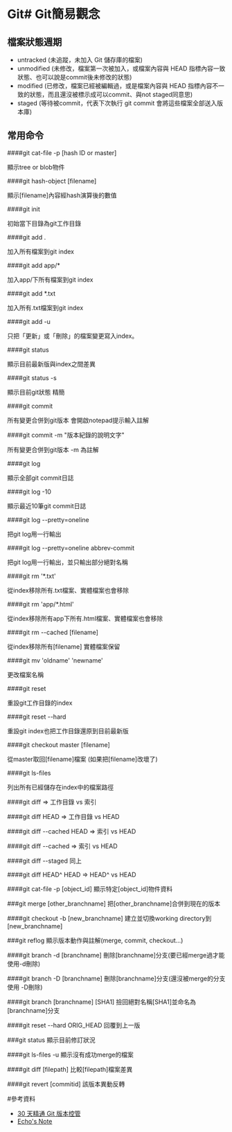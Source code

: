 # Git# Git簡易觀念

## 檔案狀態週期
* untracked (未追蹤，未加入 Git 儲存庫的檔案)
* unmodified (未修改，檔案第一次被加入，或檔案內容與 HEAD 指標內容一致狀態、也可以說是commit後未修改的狀態)
* modified (已修改，檔案已經被編輯過，或是檔案內容與 HEAD 指標內容不一致的狀態，而且還沒被標示成可以commit、與not staged同意思)
* staged (等待被commit，代表下次執行 git commit 會將這些檔案全部送入版本庫)


## 常用命令


####git cat-file -p [hash ID or master]

顯示tree or blob物件

####git hash-object [filename]

顯示[filename]內容經hash演算後的數值

####git init

初始當下目錄為git工作目錄

####git add .

加入所有檔案到git index

####git add app/*

加入app/下所有檔案到git index

####git add *.txt

加入所有.txt檔案到git index

####git add -u

只把「更新」或「刪除」的檔案變更寫入index。

####git status

顯示目前最新版與index之間差異

####git status -s

顯示目前git狀態 精簡

####git commit

所有變更合併到git版本 會開啟notepad提示輸入註解

####git commit -m "版本紀錄的說明文字"

所有變更合併到git版本  -m 為註解

####git log

顯示全部git commit日誌

####git log -10

顯示最近10筆git commit日誌

####git log --pretty=oneline

把git log用一行輸出

####git log --pretty=oneline abbrev-commit

把git log用一行輸出，並只輸出部分絕對名稱

####git rm '*.txt'

從index移除所有.txt檔案、實體檔案也會移除

####git rm 'app/*.html'

從index移除所有app下所有.html檔案、實體檔案也會移除

####git rm --cached [filename]

從index移除所有[filename] 實體檔案保留

####git mv 'oldname' 'newname'

更改檔案名稱

####git reset

重設git工作目錄的index

####git reset --hard

重設git index也把工作目錄還原到目前最新版

####git checkout master [filename]

從master取回[filename]檔案 (如果把[filename]改壞了)

####git ls-files

列出所有已經儲存在index中的檔案路徑

####git diff
=> 工作目錄 vs 索引

####git diff HEAD
=> 工作目錄 vs HEAD

####git diff --cached HEAD
=> 索引     vs HEAD

####git diff --cached
=> 索引     vs HEAD

####git diff --staged
同上

####git diff HEAD^ HEAD
=> HEAD^   vs HEAD

####git cat-file -p [object_id]
顯示特定[object_id]物件資料

###git merge [other_branchname]
把[other_branchname]合併到現在的版本

####git checkout -b [new_branchname]
建立並切換working directory到[new_branchname]

###git reflog
顯示版本動作與註解(merge, commit, checkout...)

####git branch -d [branchname]
刪除[branchname]分支(要已經merge過才能使用-d刪除)

####git branch -D [branchname]
刪除[branchname]分支(還沒被merge的分支使用 -D刪除)

####git branch [branchname] [SHA1]
撿回絕對名稱[SHA1]並命名為[branchname]分支

####git reset --hard ORIG_HEAD
回覆到上一版

###git status
顯示目前修訂狀況

####git ls-files -u
顯示沒有成功merge的檔案

####git diff [filepath]
比較[filepath]檔案差異

####git revert [commitid]
該版本異動反轉


#參考資料

* [30 天精通 Git 版本控管](https://github.com/doggy8088/Learn-Git-in-30-days)
* [Echo's Note](http://bdottn.github.io/tags/Git/)